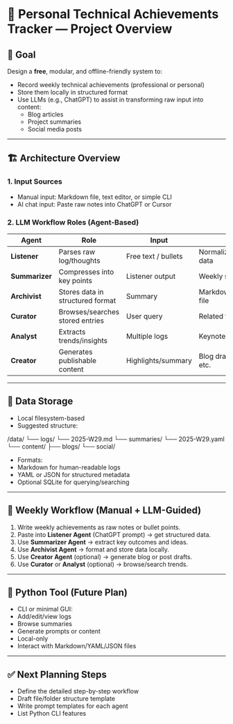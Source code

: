# 🧠 Personal Technical Achievements Tracker — Project Overview

## 🎯 Goal

Design a **free**, modular, and offline-friendly system to:
- Record weekly technical achievements (professional or personal)
- Store them locally in structured format
- Use LLMs (e.g., ChatGPT) to assist in transforming raw input into content:
  - Blog articles
  - Project summaries
  - Social media posts

---

## 🏗️ Architecture Overview

### 1. Input Sources
- Manual input: Markdown file, text editor, or simple CLI
- AI chat input: Paste raw notes into ChatGPT or Cursor

### 2. LLM Workflow Roles (Agent-Based)

| Agent        | Role                                  | Input                  | Output                         |
|--------------|---------------------------------------|-------------------------|--------------------------------|
| **Listener** | Parses raw log/thoughts               | Free text / bullets     | Normalized structured data     |
| **Summarizer** | Compresses into key points           | Listener output         | Weekly summary                 |
| **Archivist** | Stores data in structured format      | Summary                 | Markdown/JSON/YAML file        |
| **Curator**   | Browses/searches stored entries       | User query              | Related topics/entries         |
| **Analyst**   | Extracts trends/insights              | Multiple logs           | Keynotes/themes/tags           |
| **Creator**   | Generates publishable content         | Highlights/summary      | Blog draft, social post, etc.  |

---

## 💾 Data Storage

- Local filesystem-based
- Suggested structure:

/data/
└── logs/
└── 2025-W29.md
└── summaries/
└── 2025-W29.yaml
└── content/
├── blogs/
└── social/


- Formats:
- Markdown for human-readable logs
- YAML or JSON for structured metadata
- Optional SQLite for querying/searching

---

## 🔁 Weekly Workflow (Manual + LLM-Guided)

1. Write weekly achievements as raw notes or bullet points.
2. Paste into **Listener Agent** (ChatGPT prompt) → get structured data.
3. Use **Summarizer Agent** → extract key outcomes and ideas.
4. Use **Archivist Agent** → format and store data locally.
5. Use **Creator Agent** (optional) → generate blog or post drafts.
6. Use **Curator** or **Analyst** (optional) → browse/search trends.

---

## 🐍 Python Tool (Future Plan)

- CLI or minimal GUI:
- Add/edit/view logs
- Browse summaries
- Generate prompts or content
- Local-only
- Interact with Markdown/YAML/JSON files

---

## ✅ Next Planning Steps

- Define the detailed step-by-step workflow
- Draft file/folder structure template
- Write prompt templates for each agent
- List Python CLI features

